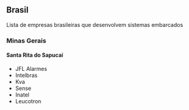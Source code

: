 ## Brasil
Lista de empresas brasileiras que desenvolvem sistemas embarcados

### Minas Gerais

#### Santa Rita do Sapucaí
 - JFL Alarmes
 - Intelbras
 - Kva
 - Sense
 - Inatel
 - Leucotron
 

